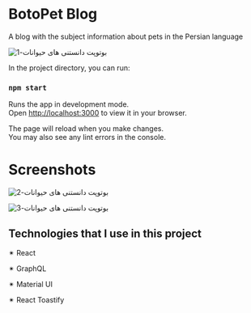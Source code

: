 
# BotoPet Blog  

A blog with the subject information about pets in the Persian language

![بوتوپت   دانستنی های حیوانات-1](https://github.com/springtofigh/graphql-blog/assets/90114320/ffbda058-01a1-42c0-a1cf-936e1da025b7)


In the project directory, you can run:

### `npm start`

Runs the app in development mode.\
Open [http://localhost:3000](http://localhost:3000) to view it in your browser.

The page will reload when you make changes.\
You may also see any lint errors in the console.

# Screenshots

![بوتوپت   دانستنی های حیوانات-2](https://github.com/springtofigh/graphql-blog/assets/90114320/1d932e5e-109a-432d-a471-a9157657ece5)

![بوتوپت   دانستنی های حیوانات-3](https://github.com/springtofigh/graphql-blog/assets/90114320/c9fae147-2bc2-483e-ac17-62961bc86360)



## Technologies that I use in this project

✴ React

✴ GraphQL

✴ Material UI

✴ React Toastify
